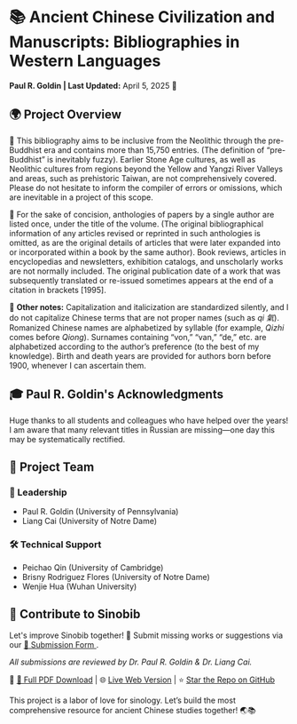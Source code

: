 <body>
    <div class="header">
        <h1>📚 Ancient Chinese Civilization and Manuscripts: Bibliographies in Western Languages</h1>
        <p>
            <strong>Paul R. Goldin | Last Updated:</strong> April 5, 2025 📜 <br>
        </p>
    </div>
    <div class="section">
        <h2>🌍 Project Overview</h2>
        <p>
            📜 This bibliography aims to be inclusive from the Neolithic through the pre-Buddhist era and contains more than 15,750 entries.  
            <span class="highlight">(</span>The definition of “pre-Buddhist” is inevitably fuzzy<span class="highlight">)</span>.  
            Earlier Stone Age cultures, as well as Neolithic cultures from regions beyond the Yellow and Yangzi River Valleys and areas, such as prehistoric Taiwan, are not comprehensively covered.  
            Please do not hesitate to inform the compiler of errors or omissions, which are inevitable in a project of this scope.
        </p>
        <p>
            📜 For the sake of concision, anthologies of papers by a single author are listed once, under the title of the volume.  
            <span class="highlight">(</span>The original bibliographical information of any articles revised or reprinted in such anthologies is omitted, as are the original details of articles that were later expanded into or incorporated within a book by the same author<span class="highlight">)</span>.  
            Book reviews, articles in encyclopedias and newsletters, exhibition catalogs, and unscholarly works are not normally included.  
            The original publication date of a work that was subsequently translated or re-issued sometimes appears at the end of a citation in brackets <span class="highlight">[1995]</span>.
        </p>
        <p>
            📜 <strong>Other notes:</strong> Capitalization and italicization are standardized silently, and I do not capitalize Chinese terms that are not proper names <span class="highlight">(</span>such as <em>qi 氣</em><span class="highlight">)</span>.  
            Romanized Chinese names are alphabetized by syllable <span class="highlight">(</span>for example, <em>Qizhi</em> comes before <em>Qiong</em><span class="highlight">)</span>.  
            Surnames containing “von,” “van,” “de,” etc. are alphabetized according to the author’s preference <span class="highlight">(</span>to the best of my knowledge<span class="highlight">)</span>.  
            Birth and death years are provided for authors born before 1900, whenever I can ascertain them.
        </p>
    </div>
    <div class="section">
        <h2> 🎓 Paul R. Goldin's Acknowledgments</h2>
        <p>
            Huge thanks to all students and colleagues who have helped over the years!
            I am aware that many relevant titles in Russian are missing—one day this may be systematically rectified.
        </p>
    </div>
    <div class="section">
        <h2>👥 Project Team</h2>
        <div>
            <h3>🌟 Leadership</h3>
            <ul>
                <li>Paul R. Goldin <span class="highlight">(</span>University of Pennsylvania<span class="highlight">)</span></li>
                <li>Liang Cai <span class="highlight">(</span>University of Notre Dame<span class="highlight">)</span></li>
            </ul>
        </div>
        <div style="margin-top: 20px;">
            <h3>🛠️ Technical Support</h3>
            <ul>
                <li>Peichao Qin <span class="highlight">(</span>University of Cambridge<span class="highlight">)</span></li>
                <li>Brisny Rodriguez Flores <span class="highlight">(</span>University of Notre Dame<span class="highlight">)</span></li>
                <li>Wenjie Hua <span class="highlight">(</span>Wuhan University<span class="highlight">)</span></li>
            </ul>
        </div>
    </div>
    <div class="section">
        <h2>🤝 Contribute to Sinobib</h2>
        <p>
            Let's improve Sinobib together! 🌱 Submit missing works or suggestions via our  
            <a href="https://docs.google.com/forms/d/10T5sxXOfdBT3WyNwgKCL0MV9Fh8qvgmGbCLtaKqB3LM/viewform?hl=zh-cn" target="_blank">
                📩 Submission Form
            </a>.
        </p>
        <p>
            <em>All submissions are reviewed by Dr. Paul R. Goldin & Dr. Liang Cai.</em>
        </p>
        </ul>
    </div>
    <div class="footer">
        <p>
            📑 <a href="https://www.academia.edu/37490636/" target="_blank">📄 Full PDF Download</a> |  
            🌐 <a href="https://www.sinobib.com" target="_blank">Live Web Version</a> |  
            ⭐️ <a href="https://github.com/wjhuah/sinobib" target="_blank">Star the Repo on GitHub</a>
        </p>
        <p>
            This project is a labor of love for sinology. Let’s build the most comprehensive resource for ancient Chinese studies together! 🌏📚
        </p>
    </div>
</body>
